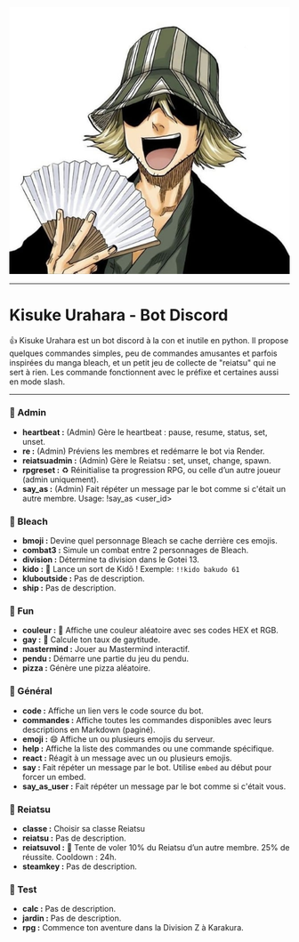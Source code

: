 ![kisuke](assets/kisuke.jpg)

---
# Kisuke Urahara - Bot Discord

👍 Kisuke Urahara est un bot discord à la con et inutile en python. Il propose quelques commandes simples, peu de commandes amusantes et parfois inspirées du manga bleach, et un petit jeu de collecte de "reiatsu" qui ne sert à rien. Les commande fonctionnent avec le préfixe et certaines aussi en mode slash.

---

### 📂 Admin
- **heartbeat :** (Admin) Gère le heartbeat : pause, resume, status, set, unset.
- **re :** (Admin) Préviens les membres et redémarre le bot via Render.
- **reiatsuadmin :** (Admin) Gère le Reiatsu : set, unset, change, spawn.
- **rpgreset :** ♻️ Réinitialise ta progression RPG, ou celle d’un autre joueur (admin uniquement).
- **say_as :** (Admin) Fait répéter un message par le bot comme si c'était un autre membre.
Usage: !say_as <user_id> <message>

### 📂 Bleach
- **bmoji :** Devine quel personnage Bleach se cache derrière ces emojis.
- **combat3 :** Simule un combat entre 2 personnages de Bleach.
- **division :** Détermine ta division dans le Gotei 13.
- **kido :** 🎼 Lance un sort de Kidō ! Exemple: `!!kido bakudo 61`
- **kluboutside :** Pas de description.
- **ship :** Pas de description.

### 📂 Fun
- **couleur :** 🎨 Affiche une couleur aléatoire avec ses codes HEX et RGB.
- **gay :** 🌈 Calcule ton taux de gaytitude.
- **mastermind :** Jouer au Mastermind interactif.
- **pendu :** Démarre une partie du jeu du pendu.
- **pizza :** Génère une pizza aléatoire.

### 📂 Général
- **code :** Affiche un lien vers le code source du bot.
- **commandes :** Affiche toutes les commandes disponibles avec leurs descriptions en Markdown (paginé).
- **emoji :** 😄 Affiche un ou plusieurs emojis du serveur.
- **help :** Affiche la liste des commandes ou une commande spécifique.
- **react :** Réagit à un message avec un ou plusieurs emojis.
- **say :** Fait répéter un message par le bot. Utilise `embed` au début pour forcer un embed.
- **say_as_user :** Fait répéter un message par le bot comme si c'était vous.

### 📂 Reiatsu
- **classe :** Choisir sa classe Reiatsu
- **reiatsu :** Pas de description.
- **reiatsuvol :** 💠 Tente de voler 10% du Reiatsu d’un autre membre. 25% de réussite. Cooldown : 24h.
- **steamkey :** Pas de description.

### 📂 Test
- **calc :** Pas de description.
- **jardin :** Pas de description.
- **rpg :** Commence ton aventure dans la Division Z à Karakura.
